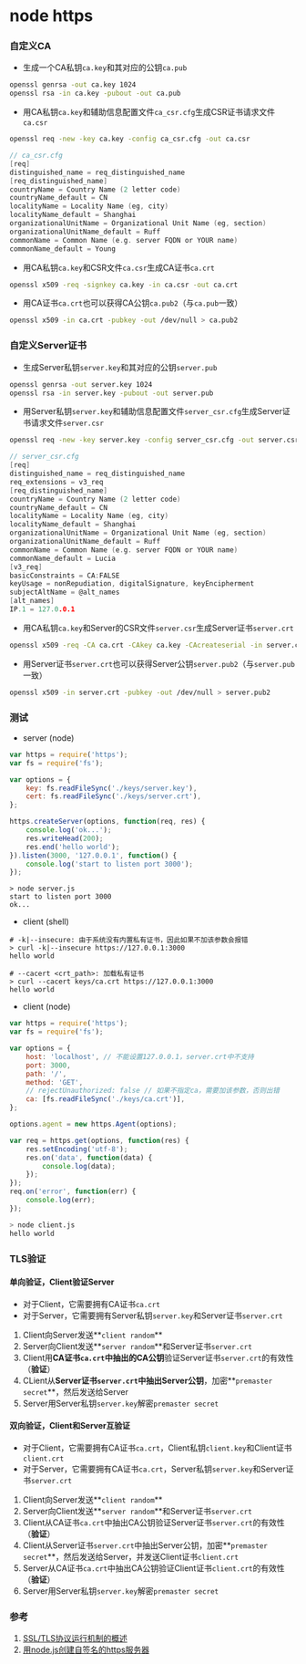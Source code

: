 # node https

### 自定义CA

- 生成一个CA私钥`ca.key`和其对应的公钥`ca.pub`

```bash
openssl genrsa -out ca.key 1024
openssl rsa -in ca.key -pubout -out ca.pub
```

- 用CA私钥`ca.key`和辅助信息配置文件`ca_csr.cfg`生成CSR证书请求文件`ca.csr`

```bash
openssl req -new -key ca.key -config ca_csr.cfg -out ca.csr
```

```c
// ca_csr.cfg
[req]
distinguished_name = req_distinguished_name
[req_distinguished_name]
countryName = Country Name (2 letter code)
countryName_default = CN
localityName = Locality Name (eg, city)
localityName_default = Shanghai
organizationalUnitName = Organizational Unit Name (eg, section)
organizationalUnitName_default = Ruff
commonName = Common Name (e.g. server FQDN or YOUR name)
commonName_default = Young
```

- 用CA私钥`ca.key`和CSR文件`ca.csr`生成CA证书`ca.crt`

```bash
openssl x509 -req -signkey ca.key -in ca.csr -out ca.crt
```

- 用CA证书`ca.crt`也可以获得CA公钥`ca.pub2`（与`ca.pub`一致）

```bash
openssl x509 -in ca.crt -pubkey -out /dev/null > ca.pub2
```

### 自定义Server证书

- 生成Server私钥`server.key`和其对应的公钥`server.pub`

```bash
openssl genrsa -out server.key 1024
openssl rsa -in server.key -pubout -out server.pub
```

- 用Server私钥`server.key`和辅助信息配置文件`server_csr.cfg`生成Server证书请求文件`server.csr`

```bash
openssl req -new -key server.key -config server_csr.cfg -out server.csr
```

```c
// server_csr.cfg
[req]
distinguished_name = req_distinguished_name
req_extensions = v3_req
[req_distinguished_name]
countryName = Country Name (2 letter code)
countryName_default = CN
localityName = Locality Name (eg, city)
localityName_default = Shanghai
organizationalUnitName = Organizational Unit Name (eg, section)
organizationalUnitName_default = Ruff
commonName = Common Name (e.g. server FQDN or YOUR name)
commonName_default = Lucia
[v3_req]
basicConstraints = CA:FALSE
keyUsage = nonRepudiation, digitalSignature, keyEncipherment
subjectAltName = @alt_names
[alt_names]
IP.1 = 127.0.0.1
```

- 用CA私钥`ca.key`和Server的CSR文件`server.csr`生成Server证书`server.crt`

```bash
openssl x509 -req -CA ca.crt -CAkey ca.key -CAcreateserial -in server.csr -extensions v3_req -extfile server_csr.cfg -out server.crt
```

- 用Server证书`server.crt`也可以获得Server公钥`server.pub2`（与`server.pub`一致）

```bash
openssl x509 -in server.crt -pubkey -out /dev/null > server.pub2
```

### 测试

- server (node)

```javascript
var https = require('https');
var fs = require('fs');

var options = {
    key: fs.readFileSync('./keys/server.key'),
    cert: fs.readFileSync('./keys/server.crt'),
};

https.createServer(options, function(req, res) {
    console.log('ok...');
    res.writeHead(200);
    res.end('hello world');
}).listen(3000, '127.0.0.1', function() {
    console.log('start to listen port 3000');
});
```

```shell
> node server.js
start to listen port 3000
ok...
```

- client (shell)

```shell
# -k|--insecure: 由于系统没有内置私有证书，因此如果不加该参数会报错
> curl -k|--insecure https://127.0.0.1:3000
hello world
```

```shell
# --cacert <crt_path>: 加载私有证书
> curl --cacert keys/ca.crt https://127.0.0.1:3000
hello world
```

- client (node)

```javascript
var https = require('https');
var fs = require('fs');

var options = {
    host: 'localhost', // 不能设置127.0.0.1，server.crt中不支持
    port: 3000,
    path: '/',
    method: 'GET',
    // rejectUnauthorized: false // 如果不指定ca，需要加该参数，否则出错
    ca: [fs.readFileSync('./keys/ca.crt')],
};

options.agent = new https.Agent(options);

var req = https.get(options, function(res) {
    res.setEncoding('utf-8');
    res.on('data', function(data) {
        console.log(data);
    });
});
req.on('error', function(err) {
    console.log(err);
});
```

```bash
> node client.js
hello world
```

### TLS验证

#### 单向验证，Client验证Server

- 对于Client，它需要拥有CA证书`ca.crt`
- 对于Server，它需要拥有Server私钥`server.key`和Server证书`server.crt`

1. Client向Server发送**`client random`**
2. Server向Client发送**`server random`**和Server证书`server.crt`
3. Client用**CA证书`ca.crt`中抽出的CA公钥**验证Server证书`server.crt`的有效性（**验证**）
4. CLient从**Server证书`server.crt`中抽出Server公钥**，加密**`premaster secret`**，然后发送给Server
4. Server用Server私钥`server.key`解密`premaster secret`

#### 双向验证，Client和Server互验证

- 对于Client，它需要拥有CA证书`ca.crt`，Client私钥`client.key`和Client证书`client.crt`
- 对于Server，它需要拥有CA证书`ca.crt`，Server私钥`server.key`和Server证书`server.crt`

1. Client向Server发送**`client random`**
2. Server向Client发送**`server random`**和Server证书`server.crt`
3. Client从CA证书`ca.crt`中抽出CA公钥验证Server证书`server.crt`的有效性（**验证**）
4. Client从Server证书`server.crt`中抽出Server公钥，加密**`premaster secret`**，然后发送给Server，并发送Client证书`client.crt`
5. Server从CA证书`ca.crt`中抽出CA公钥验证Client证书`client.crt`的有效性（**验证**）
6. Server用Server私钥`server.key`解密`premaster secret`

### 参考

1. [SSL/TLS协议运行机制的概述](http://www.ruanyifeng.com/blog/2014/02/ssl_tls.html)
2. [用node.js创建自签名的https服务器](http://cnodejs.org/topic/54745ac22804a0997d38b32d)
